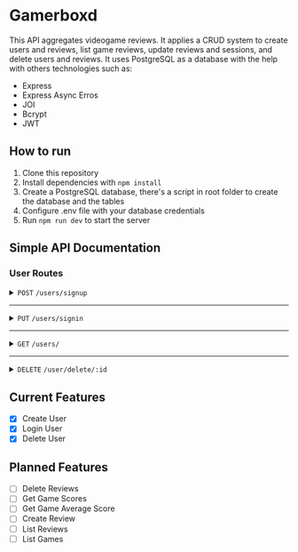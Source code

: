 # Gamerboxd


This API aggregates videogame reviews. It applies a CRUD system to create users and reviews, list game reviews, update reviews and sessions, and delete users and reviews. It uses PostgreSQL as a database with the help with others technologies such as:

- Express
- Express Async Erros
- JOI
- Bcrypt
- JWT

## How to run

1. Clone this repository
2. Install dependencies with `npm install`
3. Create a PostgreSQL database, there's a script in root folder to create the database and the tables 
4. Configure .env file with your database credentials
5. Run `npm run dev` to start the server

## Simple API Documentation

### User Routes

<details>
<summary><code>POST</code> <code>/users/signup</code></summary>

Body

```json
{
	"name": "Test",
	"email": "test@email.com",
	"password": "secret"
}
```

Response - `201 CREATED`


</details>

---

<details>
<summary><code>PUT</code> <code>/users/signin</code></summary>

Body

```json
{
	"email": "test@email.com",
	"password": "secret"
}
```

Response - `200 OK`

```json
{
	"token": "eyJhbGciOiJIUzI1NiIsInR5cCI6IkpXVCJ9.eyJlbWFpbCI6InRlc3RlQGVtYWlsLmNvbSIsImlhdCI6MTY4MTA1Mzc2N30.5ZUfRvvETQcJ57_PxF7v7mkdO-nZpa3C9QR1g1PEcXY"
}
```
---

</details>

---

<details>
<summary><code>GET</code> <code>/users/</code></summary>

Response - `200 OK`

```json
{
  "users": [
    {
      "id": 1,
      "name": "teste"
    },
    {
      "id": 2,
      "name": "teste2"
    }
  ]
}
```
</details>

---

<details>
<summary><code>DELETE</code> <code>/user/delete/:id</code></summary>

Response - `204 No Content`


</details>

<!---
### Review Routes

<details>
<summary><code>POST</code> <code>/reviews/add/:gameid?userid=</code></summary>

Body

```json
{
  "review": "Meh",
	"grade": 6.5,
}
```

Response - `201 CREATED`

```json
{
	"id": 3,
	"user_id": 1,
	"game_id": 2,
	"grade": "6.5",
	"review": "Meh",
}
```

</details>

---

<details>
<summary><code>GET</code> <code>/reviews</code></summary>


Response - `200 OK`

```json
[
      {
    "id": 1,
    "game_id": 4505,
    "user_id": 1,
    "review": "teste",
    "grade": "9.5",
    "users": {
      "name": "gabe"
    }
]
```
</details>


### Comment Routes

<details>
<summary><code>POST</code> <code>/comments/:review_id</code> - Authenticated Route</summary>

Body

```json
{
    "comment": "Good Review!"
}
```

Response - `201 CREATED`

```json
{
    "id": 4,
    "review_id": 3,
    "user_id": 2,
    "text": "Good Review",
    "created_at": "2023-04-09T19:20:24.755Z"
}
```
</details>

---
<details>
<summary><code>PUT</code> <code>/comments/:comment_id</code> - Authenticated Route</summary>
Body

```json
{
    "comment": "New Text!"
}
```

Response - `200 OK`

```json
{
    "id": 4,
    "review_id": 3,
    "user_id": 2,
    "text": "New Text!",
    "created_at": "2023-04-09T19:20:24.755Z"
}
```
</details>

---
<details>
<summary><code>DELETE</code> <code>/comments/:comment_id</code> - Authenticated Route</summary>

Response - `204 NO CONTENT`

</details>
-->

## Current Features

- [x] Create User
- [x] Login User
- [x] Delete User

## Planned Features

- [ ] Delete Reviews
- [ ] Get Game Scores
- [ ] Get Game Average Score
- [ ] Create Review
- [ ] List Reviews
- [ ] List Games